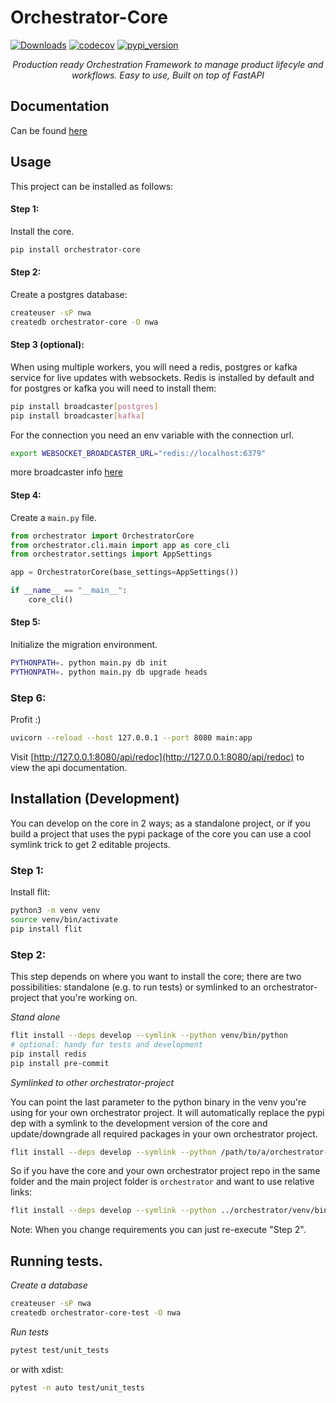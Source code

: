 # Orchestrator-Core
[![Downloads](https://pepy.tech/badge/orchestrator-core/month)](https://pepy.tech/project/orchestrator-core)
[![codecov](https://codecov.io/gh/workfloworchestrator/orchestrator-core/branch/main/graph/badge.svg?token=5ANQFI2DHS)](https://codecov.io/gh/workfloworchestrator/orchestrator-core)
[![pypi_version](https://img.shields.io/pypi/v/orchestrator-core?color=%2334D058&label=pypi%20package)](https://pypi.org/project/orchestrator-core)

<p align="center"><em>Production ready Orchestration Framework to manage product lifecyle and workflows. Easy to use, Built on top of FastAPI</em></p>


## Documentation
Can be found [here](https://workfloworchestrator.org/orchestrator-core/)

## Usage
This project can be installed as follows:

#### Step 1:
Install the core.
```bash
pip install orchestrator-core
```

#### Step 2:
Create a postgres database:
```bash
createuser -sP nwa
createdb orchestrator-core -O nwa
```

#### Step 3 (optional):
When using multiple workers, you will need a redis, postgres or kafka service for live updates with websockets.
Redis is installed by default and for postgres or kafka you will need to install them:
```bash
pip install broadcaster[postgres]
pip install broadcaster[kafka]
```

For the connection you need an env variable with the connection url.
```bash
export WEBSOCKET_BROADCASTER_URL="redis://localhost:6379"
```

more broadcaster info [here](https://pypi.org/project/broadcaster/)

#### Step 4:
Create a `main.py` file.

```python
from orchestrator import OrchestratorCore
from orchestrator.cli.main import app as core_cli
from orchestrator.settings import AppSettings

app = OrchestratorCore(base_settings=AppSettings())

if __name__ == "__main__":
    core_cli()
```

#### Step 5:
Initialize the migration environment.
```bash
PYTHONPATH=. python main.py db init
PYTHONPATH=. python main.py db upgrade heads
```

### Step 6:
Profit :)

```bash
uvicorn --reload --host 127.0.0.1 --port 8080 main:app
```

Visit [http://127.0.0.1:8080/api/redoc](http://127.0.0.1:8080/api/redoc) to view the api documentation.


## Installation (Development)

You can develop on the core in 2 ways; as a standalone project, or if you build a project that uses the pypi package
of the core you can use a cool symlink trick to get 2 editable projects.

### Step 1:
Install flit:

```bash
python3 -m venv venv
source venv/bin/activate
pip install flit
```

### Step 2:
This step depends on where you want to install the core; there are two possibilities: standalone (e.g. to run tests)
or symlinked to an orchestrator-project that you're working on.

*Stand alone*

```bash
flit install --deps develop --symlink --python venv/bin/python
# optional: handy for tests and development
pip install redis
pip install pre-commit
```

*Symlinked to other orchestrator-project*

You can point the last parameter to the python binary in the venv you're using for your own orchestrator project.
It will automatically replace the pypi dep with a symlink to the development version of the core and update/downgrade
all required packages in your own orchestrator project.

```bash
flit install --deps develop --symlink --python /path/to/a/orchestrator-project/venv/bin/python
```

So if you have the core and your own orchestrator project repo in the same folder and the main project folder is
`orchestrator` and want to use relative links:

```bash
flit install --deps develop --symlink --python ../orchestrator/venv/bin/python
```

Note: When you change requirements you can just re-execute "Step 2".

## Running tests.

*Create a database*

```bash
createuser -sP nwa
createdb orchestrator-core-test -O nwa
```

*Run tests*

```bash
pytest test/unit_tests
```

or with xdist:

```bash
pytest -n auto test/unit_tests
```
